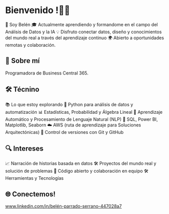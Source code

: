 # Bienvenido !👨‍💻
👋 Soy Belén
🎓 Actualmente aprendiendo y formandome en el campo del Análisis de Datos y la IA
💡 Disfruto conectar datos, diseño y conocimientos del mundo real a través del aprendizaje continuo
🌍 Abierto a oportunidades remotas y colaboración.
## 🎯 Sobre mí
 
Programadora de Business Central 365.


## 🛠️ Técnino
📚 Lo que estoy explorando
🐍 Python para análisis de datos y automatización
📊 Estadísticas, Probabilidad y Álgebra Lineal
🧠 Aprendizaje Automático y Procesamiento de Lenguaje Natural (NLP)
🧮 SQL, Power BI, Matplotlib, Seaborn
☁️ AWS (ruta de aprendizaje para Soluciones Arquitectónicas)
🔧 Control de versiones con Git y GitHub

## 🔍 Intereses
📈 Narración de historias basada en datos
🛠️ Proyectos del mundo real y solución de problemas
🤝 Código abierto y colaboración en equipo
🛠️ Herramientas y Tecnologías
 
## 🌐 Conectemos!
www.linkedin.com/in/belén-parrado-serrano-447028a7
